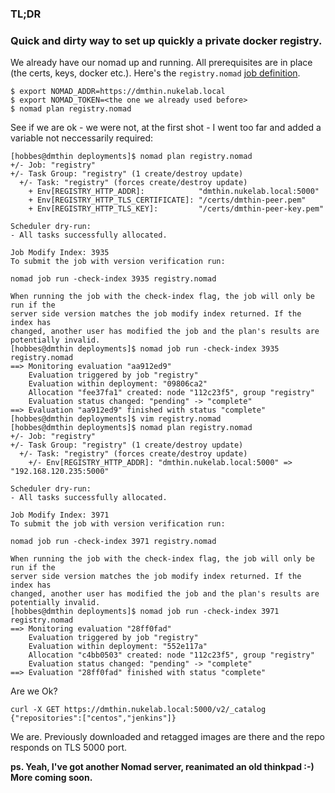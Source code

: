 ### TL;DR
### Quick and dirty way to set up quickly a private docker registry.

We already have our nomad up and running. All prerequisites are in place (the certs, keys, docker etc.).
Here's the `registry.nomad` [job definition](../nomad/jobs/registry.nomad).

```
$ export NOMAD_ADDR=https://dmthin.nukelab.local
$ export NOMAD_TOKEN=<the one we already used before>
$ nomad plan registry.nomad
```
See if we are ok - we were not, at the first shot - I went too far and added a variable not neccessarily required:
```
[hobbes@dmthin deployments]$ nomad plan registry.nomad 
+/- Job: "registry"
+/- Task Group: "registry" (1 create/destroy update)
  +/- Task: "registry" (forces create/destroy update)
    + Env[REGISTRY_HTTP_ADDR]:            "dmthin.nukelab.local:5000"
    + Env[REGISTRY_HTTP_TLS_CERTIFICATE]: "/certs/dmthin-peer.pem"
    + Env[REGISTRY_HTTP_TLS_KEY]:         "/certs/dmthin-peer-key.pem"

Scheduler dry-run:
- All tasks successfully allocated.

Job Modify Index: 3935
To submit the job with version verification run:

nomad job run -check-index 3935 registry.nomad

When running the job with the check-index flag, the job will only be run if the
server side version matches the job modify index returned. If the index has
changed, another user has modified the job and the plan's results are
potentially invalid.
[hobbes@dmthin deployments]$ nomad job run -check-index 3935 registry.nomad
==> Monitoring evaluation "aa912ed9"
    Evaluation triggered by job "registry"
    Evaluation within deployment: "09806ca2"
    Allocation "fee37fa1" created: node "112c23f5", group "registry"
    Evaluation status changed: "pending" -> "complete"
==> Evaluation "aa912ed9" finished with status "complete"
[hobbes@dmthin deployments]$ vim registry.nomad 
[hobbes@dmthin deployments]$ nomad plan registry.nomad 
+/- Job: "registry"
+/- Task Group: "registry" (1 create/destroy update)
  +/- Task: "registry" (forces create/destroy update)
    +/- Env[REGISTRY_HTTP_ADDR]: "dmthin.nukelab.local:5000" => "192.168.120.235:5000"

Scheduler dry-run:
- All tasks successfully allocated.

Job Modify Index: 3971
To submit the job with version verification run:

nomad job run -check-index 3971 registry.nomad

When running the job with the check-index flag, the job will only be run if the
server side version matches the job modify index returned. If the index has
changed, another user has modified the job and the plan's results are
potentially invalid.
[hobbes@dmthin deployments]$ nomad job run -check-index 3971 registry.nomad
==> Monitoring evaluation "28ff0fad"
    Evaluation triggered by job "registry"
    Evaluation within deployment: "552e117a"
    Allocation "c4bb0503" created: node "112c23f5", group "registry"
    Evaluation status changed: "pending" -> "complete"
==> Evaluation "28ff0fad" finished with status "complete"
```

Are we Ok?

```
curl -X GET https://dmthin.nukelab.local:5000/v2/_catalog
{"repositories":["centos","jenkins"]}
```

We are. Previously downloaded and retagged images are there and the repo responds on TLS 5000 port.

**ps. Yeah, I've got another Nomad server, reanimated an old thinkpad :-) More coming soon.**


